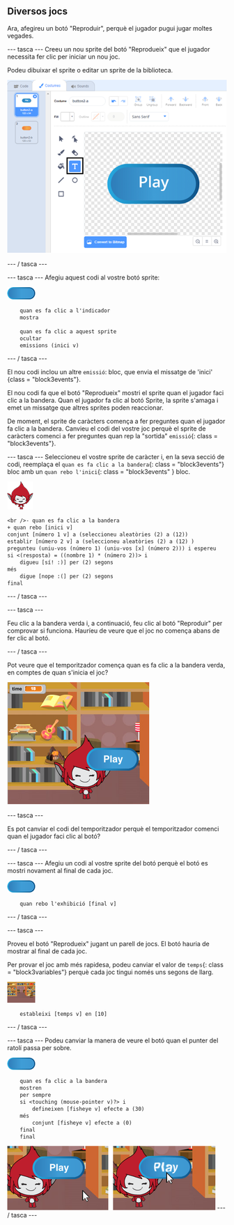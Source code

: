 ## Diversos jocs

Ara, afegireu un botó "Reproduir", perquè el jugador pugui jugar moltes vegades.

\--- tasca \--- Creeu un nou sprite del botó "Reprodueix" que el jugador necessita fer clic per iniciar un nou joc.

Podeu dibuixar el sprite o editar un sprite de la biblioteca.

![Imatge del botó de reproducció](images/brain-play.png)

\--- / tasca \---

\--- tasca \--- Afegiu aquest codi al vostre botó sprite:

![Sprite del botó](images/button-sprite.png)

```blocks3
    quan es fa clic a l'indicador
    mostra

    quan es fa clic a aquest sprite
    ocultar
    emissions (inici v)
```

\--- / tasca \---

El nou codi inclou un altre `emissió`: bloc, que envia el missatge de 'inici' {class = "block3events"}.

El nou codi fa que el botó "Reprodueix" mostri el sprite quan el jugador faci clic a la bandera. Quan el jugador fa clic al botó Sprite, la sprite s'amaga i emet un missatge que altres sprites poden reaccionar.

De moment, el sprite de caràcters comença a fer preguntes quan el jugador fa clic a la bandera. Canvieu el codi del vostre joc perquè el sprite de caràcters comenci a fer preguntes quan rep la "sortida" `emissió`{: class = "block3events"}.

\--- tasca \--- Seleccioneu el vostre sprite de caràcter i, en la seva secció de codi, reemplaça el `quan es fa clic a la bandera`{: class = "block3events"} bloc amb un `quan rebo l'inici`{: class = "block3events" } bloc.

![Sprite de caràcters](images/giga-sprite.png)

```blocks3
<br />- quan es fa clic a la bandera
+ quan rebo [inici v]
conjunt [número 1 v] a (seleccioneu aleatòries (2) a (12))
establir [número 2 v] a (seleccioneu aleatòries (2) a (12) )
pregunteu (uniu-vos (número 1) (uniu-vos [x] (número 2))) i espereu
si <(resposta) = ((nombre 1) * (número 2))> i
    digueu [sí! :)] per (2) segons
més
    digue [nope :(] per (2) segons
final
```

\--- / tasca \---

\--- tasca \---

Feu clic a la bandera verda i, a continuació, feu clic al botó "Reproduir" per comprovar si funciona. Hauríeu de veure que el joc no comença abans de fer clic al botó.

\--- / tasca \---

Pot veure que el temporitzador comença quan es fa clic a la bandera verda, en comptes de quan s'inicia el joc?

![S'ha iniciat el temporitzador](images/brain-timer-bug.png)

\--- tasca \---

Es pot canviar el codi del temporitzador perquè el temporitzador comenci quan el jugador faci clic al botó?

\--- / tasca \---

\--- tasca \--- Afegiu un codi al vostre sprite del botó perquè el botó es mostri novament al final de cada joc.

![Sprite del botó](images/button-sprite.png)

```blocks3
    quan rebo l'exhibició [final v]

```

\--- / tasca \---

\--- tasca \---

Proveu el botó "Reprodueix" jugant un parell de jocs. El botó hauria de mostrar al final de cada joc.

Per provar el joc amb més rapidesa, podeu canviar el valor de `temps`{: class = "block3variables"} perquè cada joc tingui només uns segons de llarg.

![Etapa](images/stage-sprite.png)

```blocks3
    estableixi [temps v] en [10]
```

\--- / tasca \---

\--- tasca \--- Podeu canviar la manera de veure el botó quan el punter del ratolí passa per sobre.

![Botó](images/button-sprite.png)

```blocks3
    quan es fa clic a la bandera
    mostren
    per sempre
    si <touching (mouse-pointer v)?> i
        defineixen [fisheye v] efecte a (30)
    més
        conjunt [fisheye v] efecte a (0)
    final
    final
```

![captura de pantalla](images/brain-fisheye.png) \--- / tasca \---